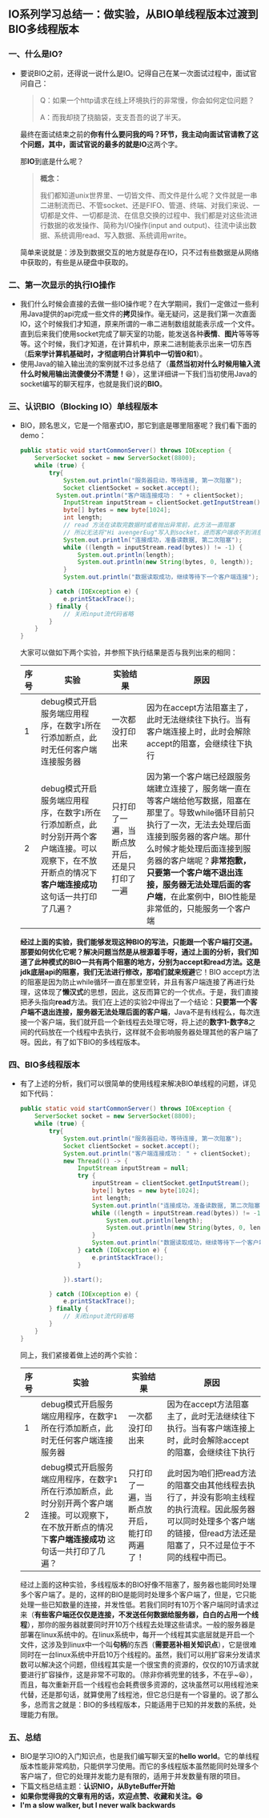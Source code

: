 ## IO系列学习总结一：做实验，从BIO单线程版本过渡到BIO多线程版本

### 一、什么是IO?

* 要说BIO之前，还得说一说什么是IO。记得自己在某一次面试过程中，面试官问自己：

  > Q：如果一个http请求在线上环境执行的非常慢，你会如何定位问题？
  >
  > A：而我却挠了挠脑袋，支支吾吾的说了半天。

  最终在面试结束之前的**你有什么要问我的吗？**环节，我主动向面试官请教了这个问题，其中，面试官说的最多的就是**IO**这两个字。

  那**IO**到底是什么呢？

  > **概念：**
  >
  > 我们都知道unix世界里、一切皆文件、而文件是什么呢？文件就是一串二进制流而已、不管socket、还是FIFO、管道、终端、对我们来说、一切都是文件、一切都是流、在信息交换的过程中、我们都是对这些流进行数据的收发操作、简称为I/O操作(input and output)、往流中读出数据、系统调用read、写入数据、系统调用write。

  简单来说就是：涉及到数据交互的地方就是存在IO，只不过有些数据是从网络中获取的，有些是从硬盘中获取的。

### 二、第一次显示的执行IO操作

* 我们什么时候会直接的去做一些IO操作呢？在大学期间，我们一定做过一些利用Java提供的api完成一些文件的**拷贝**操作。毫无疑问，这是我们第一次直面IO，这个时候我们才知道，原来所谓的一串二进制数组就能表示成一个文件。直到后来我们使用socket完成了聊天室的功能，能发送各种**表情**、**图片**等等等等。这个时候，我们才知道，在计算机中，原来二进制能表示出来一切东西（**后来学计算机基础时，才彻底明白计算机中一切皆0和1**）。
* 使用Java的输入输出流的案例就不过多总结了（**虽然当初对什么时候用输入流什么时候用输出流傻傻分不清楚！**:laughing:），这里详细讲一下我们当初使用Java的socket编写的聊天程序，也就是我们说的**BIO**。

### 三、认识BIO（Blocking IO）单线程版本

* BIO，顾名思义，它是一个阻塞式IO，那它到底是哪里阻塞呢？我们看下面的demo：

  ```java
  public static void startCommonServer() throws IOException {
      ServerSocket socket = new ServerSocket(8800);
      while (true) {
          try{
              System.out.println("服务器启动，等待连接, 第一次阻塞");
              Socket clientSocket = socket.accept();
  			System.out.println("客户端连接成功： " + clientSocket);
              InputStream inputStream = clientSocket.getInputStream(); // 1
              byte[] bytes = new byte[1024];							 // 2
              int length;												 // 3
              // read 方法在读取完数据时或者抛出异常前，此方法一直阻塞
              // 所以无法将"Hi avengerEug"写入到socket，进而客户端收不到消息
              System.out.println("连接成功，准备读数据, 第二次阻塞");		// 4
              while ((length = inputStream.read(bytes)) != -1) {		 // 5
                  System.out.println(length);							 // 6
                  System.out.println(new String(bytes, 0, length));    // 7
              }
              System.out.println("数据读取成功，继续等待下一个客户端连接");   // 8
  
          } catch (IOException e) {
              e.printStackTrace();
          } finally {
              // 关闭input流代码省略
          }
      }
  }
  ```

  大家可以做如下两个实验，并参照下执行结果是否与我列出来的相同：

  | 序号 | 实验                                                         | 实验结果                                     | 原因                                                         |
  | ---- | ------------------------------------------------------------ | -------------------------------------------- | ------------------------------------------------------------ |
  | 1    | debug模式开启服务端应用程序，在数字`1`所在行添加断点，此时无任何客户端连接服务器 | 一次都没打印出来                             | 因为在accept方法阻塞主了，此时无法继续往下执行。当有客户端连接上时，此时会解除accept的阻塞，会继续往下执行 |
  | 2    | debug模式开启服务端应用程序，在数字`1`所在行添加断点，此时分别开两个客户端连接。可以观察下，在不放开断点的情况下**客户端连接成功** 这句话一共打印了几遍？ | 只打印了一遍，当断点放开后，还是只打印了一遍 | 因为第一个客户端已经跟服务端建立连接了，服务端一直在等客户端给他写数据，阻塞在那里了。导致while循环目前只执行了一次，无法去处理后面连接到服务器的客户端。那什么时候才能处理后面连接到服务器的客户端呢？**非常抱歉，只要第一个客户端不退出连接，服务器无法处理后面的客户端**，在此案例中，BIO性能是非常低的，只能服务一个客户端 |

  **经过上面的实验，我们能够发现这种BIO的写法，只能跟一个客户端打交道。**那要如何优化它呢？解决问题当然是从根源着手呀，通过上面的分析，我们知道了此种模式的BIO一共有两个阻塞的地方，分别为accept和read方法。这是jdk底层api的阻塞，我们无法进行修改，那咱们就来**规避**它！BIO accept方法的阻塞是因为防止while循环一直在那里空转，并且有客户端连接了再进行处理，这体现了**懒汉式**的思想，因此，这反而算它的一个优点。于是，我们直接把矛头指向**read**方法。我们在上述的实验2中得出了一个结论：**只要第一个客户端不退出连接，服务器无法处理后面的客户端**，Java不是有线程么，每次连接一个客户端，我们就开启一个新线程去处理它呀，将上述的**数字1-数字8**之间的代码放在一个线程中去执行，这样就不会影响服务器处理其他的客户端了呀。因此，有了如下BIO的多线程版本。

### 四、BIO多线程版本

* 有了上述的分析，我们可以很简单的使用线程来解决BIO单线程的问题，详见如下代码：

  ```java
  public static void startCommonServer() throws IOException {
      ServerSocket socket = new ServerSocket(8800);
      while (true) {
          try{
              System.out.println("服务器启动，等待连接, 第一次阻塞");
              Socket clientSocket = socket.accept();
              System.out.println("客户端连接成功： " + clientSocket);				
              new Thread(() -> {											// 1
                  InputStream inputStream = null;
                  try {
                      inputStream = clientSocket.getInputStream();
                      byte[] bytes = new byte[1024];
                      int length;
                      System.out.println("连接成功，准备读数据, 第二次阻塞");
                      while ((length = inputStream.read(bytes)) != -1) {
                          System.out.println(length);
                          System.out.println(new String(bytes, 0, length));
                      }
                      System.out.println("数据读取成功，继续等待下一个客户端连接");
                  } catch (IOException e) {
                      e.printStackTrace();
                  }
  
              }).start();
  
          } catch (IOException e) {
              e.printStackTrace();
          } finally {
              // 关闭input流代码省略
          }
      }
  }
  ```

  同上，我们紧接着做上述的两个实验：

  | 序号 | 实验                                                         | 实验结果                                   | 原因                                                         |
  | ---- | ------------------------------------------------------------ | ------------------------------------------ | ------------------------------------------------------------ |
  | 1    | debug模式开启服务端应用程序，在数字`1`所在行添加断点，此时无任何客户端连接服务器 | 一次都没打印出来                           | 因为在accept方法阻塞主了，此时无法继续往下执行。当有客户端连接上时，此时会解除accept的阻塞，会继续往下执行 |
  | 2    | debug模式开启服务端应用程序，在数字`1`所在行添加断点，此时分别开两个客户端连接。可以观察下，在不放开断点的情况下**客户端连接成功** 这句话一共打印了几遍？ | 只打印了一遍，当断点放开后，能打印两遍了！ | 此时因为咱们把read方法的阻塞交由其他线程去执行了，并没有影响主线程的执行流程。因此服务器可以同时处理多个客户端的链接，但read方法还是阻塞了，只不过是位于不同的线程中而已。 |

  经过上面的这种实验，多线程版本的BIO好像不阻塞了，服务器也能同时处理多个客户端了。是的，这样的BIO是能同时处理多个客户端了，但是，它只能处理一些已知数量的连接，并发性低。若我们同时有10万个客户端同时请求过来（**有些客户端还仅仅是连接，不发送任何数据给服务器，白白的占用一个线程**），那你的服务器就要同时开10万个线程去处理这些请求。一般的服务器是部署在linux系统中的。在linux系统中，每开一个线程其实底层就是开启一个文件，这涉及到linux中一个叫**句柄**的东西（**需要恶补相关知识点**），它是很难同时在一台linux系统中开启10万个线程的。虽然，我们可以用扩容来分发请求数可以解决这个问题，但线程其实是一个很宝贵的资源的，仅仅的10万请求就要进行扩容操作，这是非常不可取的。（除非你裤兜里的钱多，不在乎~:laughing:），而且，每次重新开启一个线程也会耗费很多资源的，这块虽然可以用线程池来代替，还是那句话，就算使用了线程池，但它总归是有一个容量的。说了那么多，总而言之就是：BIO的多线程版本，只能适用于已知的并发数的系统，处理能力有限。

### 五、总结

* BIO是学习IO的入门知识点，也是我们编写聊天室的**hello world**。它的单线程版本性能非常鸡肋，只能供学习使用。而它的多线程版本虽然能同时处理多个客户端了，但它的处理并发能力是有限的，适用于并发数量有限的项目。
* 下篇文档总结主题：**认识NIO，从ByteBuffer开始**
* **如果你觉得我的文章有用的话，欢迎点赞、收藏和关注。:laughing:**
* **I'm a slow walker, but I never walk backwards**